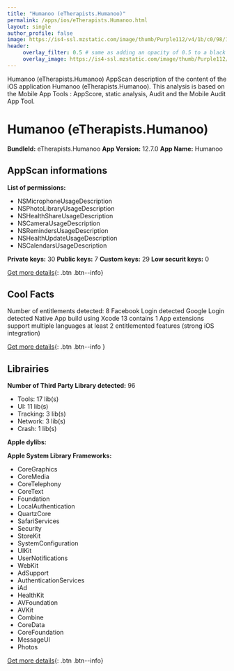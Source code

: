 ```yaml
---
title: "Humanoo (eTherapists.Humanoo)"
permalink: /apps/ios/eTherapists.Humanoo.html
layout: single
author_profile: false
image: https://is4-ssl.mzstatic.com/image/thumb/Purple112/v4/1b/c0/98/1bc098d6-cb67-399f-5820-195cb82a60d1/AppIcon-0-1x_U007emarketing-0-5-0-85-220.png/512x512bb.jpg
header: 
     overlay_filter: 0.5 # same as adding an opacity of 0.5 to a black background
     overlay_image: https://is4-ssl.mzstatic.com/image/thumb/Purple112/v4/1b/c0/98/1bc098d6-cb67-399f-5820-195cb82a60d1/AppIcon-0-1x_U007emarketing-0-5-0-85-220.png/512x512bb.jpg
---
```

Humanoo (eTherapists.Humanoo) AppScan description of the content of the iOS application Humanoo (eTherapists.Humanoo). This analysis is based on the Mobile App Tools : AppScore, static analysis, Audit and the Mobile Audit App Tool.

# Humanoo (eTherapists.Humanoo)

**BundleId:** eTherapists.Humanoo
**App Version:** 12.7.0
**App Name:** Humanoo


## AppScan informations 

**List of permissions:** 
- NSMicrophoneUsageDescription
- NSPhotoLibraryUsageDescription
- NSHealthShareUsageDescription
- NSCameraUsageDescription
- NSRemindersUsageDescription
- NSHealthUpdateUsageDescription
- NSCalendarsUsageDescription
  
  
**Private keys:** 30
**Public keys:** 7
**Custom keys:** 29
**Low securit keys:** 0
  
[Get more details](/pricing.html){: .btn .btn--info}

## Cool Facts

Number of entitlements detected: 8
Facebook Login detected
Google Login detected
Native App
build using Xcode 13
contains 1 App extensions
support multiple languages
at least 2 entitlemented features (strong iOS integration)
  
[Get more details](/pricing.html){: .btn .btn--info }

## Librairies 
**Number of Third Party Library detected:** 96
- Tools: 17 lib(s)
- UI: 11 lib(s)
- Tracking: 3 lib(s)
- Network: 3 lib(s)
- Crash: 1 lib(s)


**Apple dylibs:**


**Apple System Library Frameworks:**
- CoreGraphics
- CoreMedia
- CoreTelephony
- CoreText
- Foundation
- LocalAuthentication
- QuartzCore
- SafariServices
- Security
- StoreKit
- SystemConfiguration
- UIKit
- UserNotifications
- WebKit
- AdSupport
- AuthenticationServices
- iAd
- HealthKit
- AVFoundation
- AVKit
- Combine
- CoreData
- CoreFoundation
- MessageUI
- Photos


  
[Get more details](/pricing.html){: .btn .btn--info}

